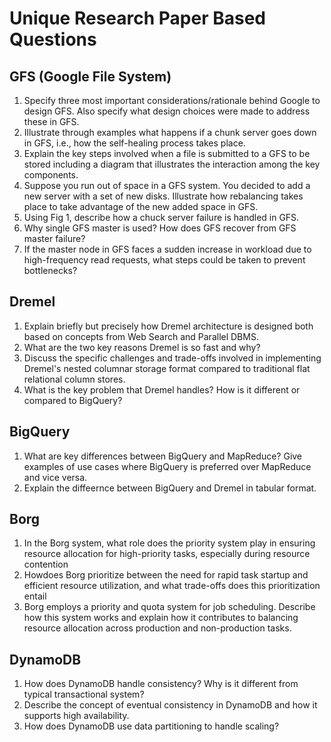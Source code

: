 # Unique Research Paper Based Questions

## GFS (Google File System)

1. Specify three most important considerations/rationale behind Google to design GFS. Also specify what design choices were made to address these in GFS.
2. Illustrate through examples what happens if a chunk server goes down in GFS, i.e., how the self-healing process takes place.
3. Explain the key steps involved when a file is submitted to a GFS to be stored including a diagram that illustrates the interaction among the key components.
4. Suppose you run out of space in a GFS system. You decided to add a new server with a set of new disks. Illustrate how rebalancing takes place to take advantage of the new added space in GFS.
5. Using Fig 1, describe how a chuck server failure is handled in GFS.
6. Why single GFS master is used? How does GFS recover from GFS master failure?
7. If the master node in GFS faces a sudden increase in workload due to high-frequency read requests, what steps could be taken to prevent bottlenecks?

## Dremel

1. Explain briefly but precisely how Dremel architecture is designed both based on concepts from Web Search and Parallel DBMS.
2. What are the two key reasons Dremel is so fast and why?
3. Discuss the specific challenges and trade-offs involved in implementing Dremel's nested columnar storage format compared to traditional flat relational column stores.
4. What is the key problem that Dremel handles? How is it different or compared to BigQuery?

## BigQuery

1. What are key differences between BigQuery and MapReduce? Give examples of use cases where BigQuery is preferred over MapReduce and vice versa.
2. Explain the diffeernce between BigQuery and Dremel in tabular format.

## Borg

1. In the Borg system, what role does the priority system play in ensuring resource allocation for high-priority tasks, especially during resource contention
2. Howdoes Borg prioritize between the need for rapid task startup and efficient resource utilization, and what trade-offs does this prioritization entail
3. Borg employs a priority and quota system for job scheduling. Describe how this system works and explain how it contributes to balancing resource allocation across production and non-production tasks.

## DynamoDB

1. How does DynamoDB handle consistency? Why is it different from typical transactional system?
2. Describe the concept of eventual consistency in DynamoDB and how it supports high availability.
3. How does DynamoDB use data partitioning to handle scaling?